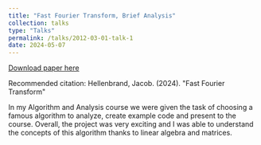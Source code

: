 ```yaml
---
title: "Fast Fourier Transform, Brief Analysis"
collection: talks
type: "Talks"
permalink: /talks/2012-03-01-talk-1
date: 2024-05-07
---
```


[Download paper here](http://jacobhellenbrand.github.io/files/LailHellenbrandFinalProject3.pdf)

Recommended citation: Hellenbrand, Jacob. (2024). "Fast Fourier Transform" 

In my Algorithm and Analysis course we were given the task of choosing a famous algorithm to analyze, create example code and present to the course. Overall, the project was very exciting and I was able to understand the concepts of this algorithm thanks to linear algebra and matrices. 
